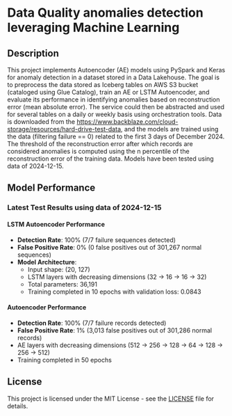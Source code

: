 # Data Quality anomalies detection leveraging Machine Learning 

## Description
This project implements Autoencoder (AE) models using PySpark and Keras for anomaly detection in a dataset stored in a Data Lakehouse. The goal is to preprocess the data stored as Iceberg tables on AWS S3 bucket (cataloged using Glue Catalog), train an AE or LSTM Autoencoder, and evaluate its performance in identifying anomalies based on reconstruction error (mean absolute error).
The service could then be abstracted and used for several tables on a daily or weekly basis using orchestration tools.
Data is downloaded from the https://www.backblaze.com/cloud-storage/resources/hard-drive-test-data, and the models are trained using the data (filtering failure == 0) related to the first 3 days of December 2024. The threshold of the reconstruction error after which records are considered anomalies is computed using the n percentile of the reconstruction error of the training data.
Models have been tested using data of 2024-12-15.

## Model Performance

### Latest Test Results using data of 2024-12-15

#### LSTM Autoencoder Performance
- **Detection Rate**: 100% (7/7 failure sequences detected)
- **False Positive Rate**: 0% (0 false positives out of 301,267 normal sequences)
- **Model Architecture**:
  - Input shape: (20, 127)
  - LSTM layers with decreasing dimensions (32 → 16 → 16 → 32)
  - Total parameters: 36,191
  - Training completed in 10 epochs with validation loss: 0.0843

#### Autoencoder Performance
- **Detection Rate**: 100% (7/7 failure records detected)
- **False Positive Rate**: 1% (3,013 false positives out of 301,286 normal records)
- AE layers with decreasing dimensions (512 → 256 → 128 → 64 -> 128 -> 256 -> 512)
- Training completed in 50 epochs



## License
This project is licensed under the MIT License - see the [LICENSE](LICENSE.txt) file for details.